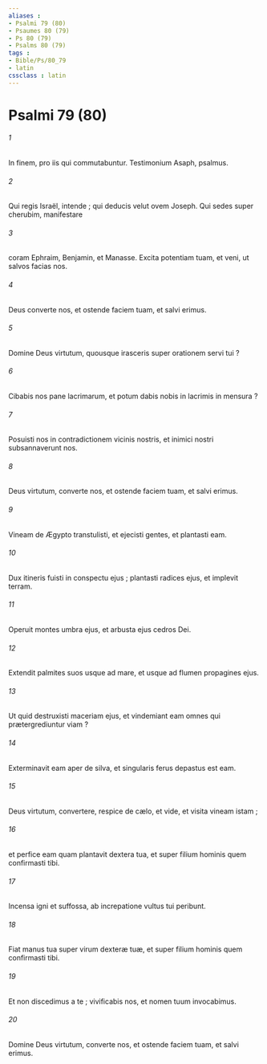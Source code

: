 ```yaml
---
aliases : 
- Psalmi 79 (80)
- Psaumes 80 (79)
- Ps 80 (79)
- Psalms 80 (79)
tags : 
- Bible/Ps/80_79
- latin
cssclass : latin
---
```


# Psalmi 79 (80)

###### 1
In finem, pro iis qui commutabuntur. Testimonium Asaph, psalmus.
###### 2
Qui regis Israël, intende ; qui deducis velut ovem Joseph. Qui sedes super cherubim, manifestare
###### 3
coram Ephraim, Benjamin, et Manasse. Excita potentiam tuam, et veni, ut salvos facias nos.
###### 4
Deus converte nos, et ostende faciem tuam, et salvi erimus.
###### 5
Domine Deus virtutum, quousque irasceris super orationem servi tui ?
###### 6
Cibabis nos pane lacrimarum, et potum dabis nobis in lacrimis in mensura ?
###### 7
Posuisti nos in contradictionem vicinis nostris, et inimici nostri subsannaverunt nos.
###### 8
Deus virtutum, converte nos, et ostende faciem tuam, et salvi erimus.
###### 9
Vineam de Ægypto transtulisti, et ejecisti gentes, et plantasti eam.
###### 10
Dux itineris fuisti in conspectu ejus ; plantasti radices ejus, et implevit terram.
###### 11
Operuit montes umbra ejus, et arbusta ejus cedros Dei.
###### 12
Extendit palmites suos usque ad mare, et usque ad flumen propagines ejus.
###### 13
Ut quid destruxisti maceriam ejus, et vindemiant eam omnes qui prætergrediuntur viam ?
###### 14
Exterminavit eam aper de silva, et singularis ferus depastus est eam.
###### 15
Deus virtutum, convertere, respice de cælo, et vide, et visita vineam istam ;
###### 16
et perfice eam quam plantavit dextera tua, et super filium hominis quem confirmasti tibi.
###### 17
Incensa igni et suffossa, ab increpatione vultus tui peribunt.
###### 18
Fiat manus tua super virum dexteræ tuæ, et super filium hominis quem confirmasti tibi.
###### 19
Et non discedimus a te ; vivificabis nos, et nomen tuum invocabimus.
###### 20
Domine Deus virtutum, converte nos, et ostende faciem tuam, et salvi erimus.

